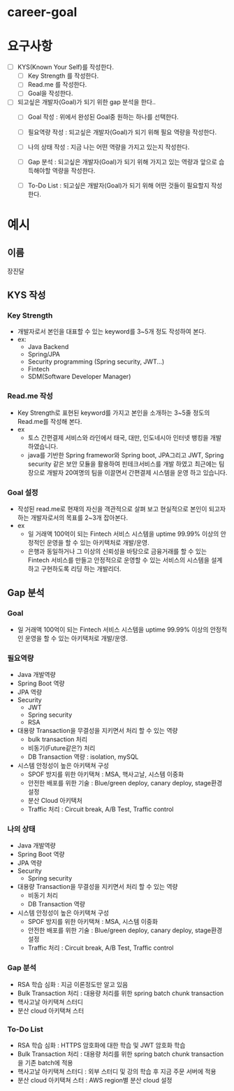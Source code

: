 # career-goal

# 요구사항 
- [ ] KYS(Known Your Self)를 작성한다.
    - [ ] Key Strength 를 작성한다.
    - [ ] Read.me 를 작성한다.
    - [ ] Goal을 작성한다.
- [ ] 되고싶은 개발자(Goal)가 되기 위한 gap 분석을 한다..
    - [ ] Goal 작성 : 위에서 완성된 Goal중 원하는 하나를 선택한다.
    - [ ] 필요역량 작성 : 되고싶은 개발자(Goal)가 되기 위해 필요 역량을 작성한다.
    - [ ] 나의 상태 작성 : 지금 나는 어떤 역량을 가지고 있는지 작성한다.
    - [ ] Gap 분석 : 되고싶은 개발자(Goal)가 되기 위해 가지고 있는 역량과 앞으로 습득해야할 역량을 작성한다.
    - [ ] To-Do List : 되고싶은 개발자(Goal)가 되기 위해 어떤 것들이 필요할지 작성한다.


# 예시
## 이름
장진달
## KYS 작성
### Key Strength
- 개발자로서 본인을 대표할 수 있는 keyword를 3~5개 정도 작성하여 본다. 
- ex: 
    - Java Backend
    - Spring/JPA
    - Security programming (Spring security, JWT...)
    - Fintech
    - SDM(Software Developer Manager)
### Read.me 작성
- Key Strength로 표현된 keyword를 가지고 본인을 소개하는 3~5줄 정도의 Read.me를 작성해 본다.
- ex
    - 토스 간편결제 서비스와 라인에서 태국, 대만, 인도네시아 인터넷 뱅킹을 개발 하였습니다. 
    - java를 기반한 Spring framewor와 Spring boot, JPA그리고 JWT, Spring security 같은 보안 모듈을 활용하여 핀테크서비스를 개발 하였고 최근에는 팀장으로 개발자 20여명의 팀을 이끌면서 간편결제 시스템을 운영 하고 있습니다. 

### Goal 설정
- 작성된 read.me로 현재의 자신을 객관적으로 살펴 보고 현실적으로 본인이 되고자하는 개발자로서의 목표를 2~3개 잡아본다.
- ex
    - 일 거래액 100억이 되는 Fintech 서비스 시스템을 uptime 99.99% 이상의 안정적인 운영을 할 수 있는 아키택처로 개발/운영.
    - 은행과 동일하거나 그 이상의 신뢰성을 바탕으로 금융거래를 할 수 있는 Fintech 서비스를 만들고 안정적으로 운영할 수 있는 서비스의 시스템을 설계 하고 구현하도록 리딩 하는 개발리더.
## Gap 분석
### Goal
- 일 거래액 100억이 되는 Fintech 서비스 시스템을 uptime 99.99% 이상의 안정적인 운영을 할 수 있는 아키택처로 개발/운영.
### 필요역량
- Java 개발역량
- Spring Boot 역량
- JPA 역량
- Security
    - JWT
    - Spring security
    - RSA
- 대용량 Transaction을 무결성을 지키면서 처리 할 수 있는 역량
    - bulk transaction 처리
    - 비동기(Future같은?) 처리
    - DB Transaction 역량 : isolation, mySQL
- 시스템 안정성이 높은 아키택쳐 구성
    - SPOF 방지를 위한 아키택쳐 : MSA, 핵사고날, 시스템 이중화
    - 안전한 배포를 위한 기술 : Blue/green deploy, canary deploy, stage환경 설정
    - 분산 Cloud 아키택처
    - Traffic 처리 : Circuit break, A/B Test, Traffic control
### 나의 상태
- Java 개발역량
- Spring Boot 역량
- JPA 역량
- Security
    - Spring security
- 대용량 Transaction을 무결성을 지키면서 처리 할 수 있는 역량
    - 비동기 처리
    - DB Transaction 역량
- 시스템 안정성이 높은 아키택쳐 구성
    - SPOF 방지를 위한 아키택쳐 : MSA, 시스템 이중화
    - 안전한 배포를 위한 기술 : Blue/green deploy, canary deploy, stage환경 설정
    - Traffic 처리 : Circuit break, A/B Test, Traffic control
### Gap 분석
- RSA 학습 심화 : 지금 이론정도만 알고 있음
- Bulk Transaction 처리 : 대용량 처리를 위한 spring batch chunk transaction
- 핵사고날 아키택쳐 스터디
- 분산 cloud 아키택쳐 스터
### To-Do List
- RSA 학습 심화 : HTTPS 암호화에 대한 학습 및 JWT 암호화 학습
- Bulk Transaction 처리 : 대용량 처리를 위한 spring batch chunk transaction 을 기존 batch에 적용
- 핵사고날 아키택쳐 스터디 : 외부 스터디 및 강의 학습 후 지금 주문 서버에 적용
- 분산 cloud 아키택쳐 스터 : AWS region별 분산 cloud 설정



